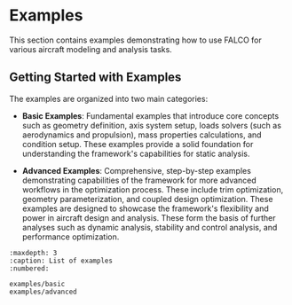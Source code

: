 # Examples

This section contains examples demonstrating how to use FALCO for various aircraft modeling and analysis tasks.

## Getting Started with Examples

The examples are organized into two main categories:
- **Basic Examples**: Fundamental examples that introduce core concepts such as geometry definition, axis system setup, loads solvers (such as aerodynamics and propulsion), mass properties calculations, and condition setup. These examples provide a solid foundation for understanding the framework's capabilities for static analysis.

- **Advanced Examples**: Comprehensive, step-by-step examples demonstrating capabilities of the framework for more advanced workflows in the optimization process. These include trim optimization, geometry parameterization, and coupled design optimization. These examples are designed to showcase the framework's flexibility and power in aircraft design and analysis. These form the basis of further analyses such as dynamic analysis, stability and control analysis, and performance optimization.

```{toctree}
:maxdepth: 3
:caption: List of examples
:numbered:

examples/basic
examples/advanced
```
